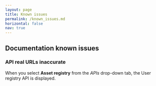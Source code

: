 ```yaml
---
layout: page
title: Known issues
permalink: /known_issues.md
horizontal: false
nav: true
---
```


## Documentation known issues

### API real URLs inaccurate 

When you select **Asset registry** from the _APIs_ drop-down tab, the User registry API is displayed. 
